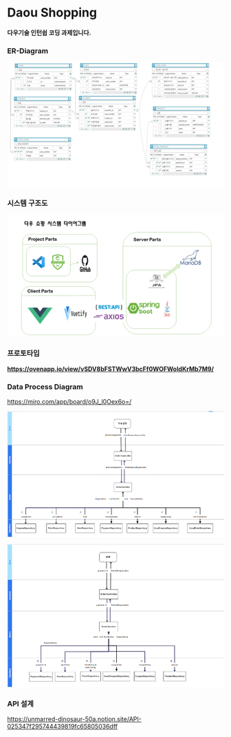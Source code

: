 

# 					Daou Shopping 

**다우기술 인턴쉽 코딩 과제입니다.**



### ER-Diagram

![ER-Diagram](./산출물/ER-Diagram.png)



### 시스템 구조도



![System_Diagram](./산출물/System_Diagram.png)



### 프로토타입

**https://ovenapp.io/view/vSDV8bFSTWwV3bcFf0WOFWoIdKrMb7M9/**





### Data Process Diagram

https://miro.com/app/board/o9J_l0Oex6o=/

![](./산출물/DataProcessDiagram/자동결제.png)



![System_Diagram](./산출물/DataProcessDiagram/환불.png)





### API 설계 

https://unmarred-dinosaur-50a.notion.site/API-025347f295744439819fc65805036dff
